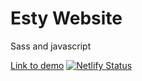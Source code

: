 # Esty Website

Sass and javascript

[Link to demo](https://https://shopetsy.netlify.app/)
[![Netlify Status](https://api.netlify.com/api/v1/badges/e1c206a9-a3b3-44ed-9402-0dd040c93008/deploy-status)](https://app.netlify.com/sites/shopetsy/deploys)
